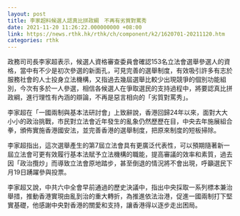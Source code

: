 ```yaml
---
layout: post
title: 李家超料候選人認真比拼政綱　不再有劣質對罵秀
date: 2021-11-20 11:26:22.000000000 +08:00
link: https://news.rthk.hk/rthk/ch/component/k2/1620701-20211120.htm
categories: rthk
---
```


政務司司長李家超表示，候選人資格審查委員會確認153名立法會選舉參選人的資格，當中有不少是初次參選的新面孔，可見完善的選舉制度，有效吸引許多有志於服務社會的人士投身立法機構，又指過去幾屆選舉比較少出現競爭的個別功能組別，今次有多於一人參選，相信各候選人在爭取選民的支持過程中，將要認真比拼政綱，進行理性有內涵的辯論，不再是惡言相向的「劣質對罵秀」。

李家超在「一國兩制與基本法研討會」上致辭說，香港回歸24年以來，面對大大小小的政治挑戰，市民對立法會近年發生的亂象仍然歷歷在目，中央去年施展組合拳，頒佈實施香港國安法，並完善香港的選舉制度，把原來制度的短板掃除。

李家超指出，這次選舉產生的第7屆立法會具有更廣泛代表性，可以預期隨著新一屆立法會可更有效履行基本法賦予立法機構的職能，提高審議的效率和素質，過去因「政治攬炒」而導致立法會原地踏步，甚至倒退的情況將不會出現，呼籲選民下月19日踴躍參與投票。

李家超又說，中共六中全會早前通過的歷史決議中，指出中央採取一系列標本兼治舉措，推動香港實現由亂到治的重大轉折，為推進依法治港，促進一國兩制打下堅實基礎，他感謝中央對香港的關愛和支持，讓香港得以逐步走出困局。
